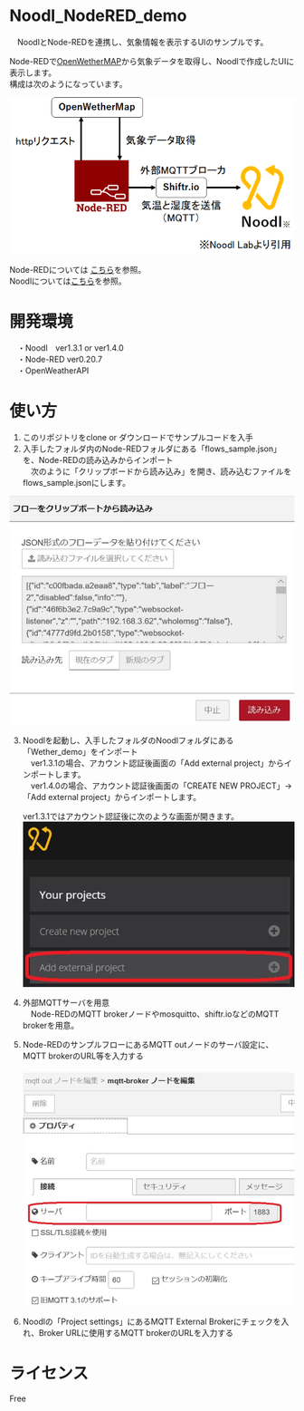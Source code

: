 # Noodl_NodeRED_demo
　NoodlとNode-REDを連携し、気象情報を表示するUIのサンプルです。  
   
 Node-REDで[OpenWetherMAP](https://openweathermap.org/)から気象データを取得し、Noodlで作成したUIに表示します。  
 構成は次のようになっています。  
 
   ![構成図](https://github.com/kmaepu/Noodl_NodeRED_demo/blob/master/image/構成図.png)
   
   
Node-REDについては [こちら](https://nodered.jp/)を参照。  
Noodlについては[こちら](https://tensorx.co.jp/noodl-jp/)を参照。  

# 開発環境
　・Noodl　ver1.3.1 or ver1.4.0  
　・Node-RED ver0.20.7  
　・OpenWeatherAPI
 
# 使い方
1. このリポジトリをclone or ダウンロードでサンプルコードを入手  
2. 入手したフォルダ内のNode-REDフォルダにある「flows_sample.json」を、Node-REDの読み込みからインポート  
　次のように「クリップボードから読み込み」を開き、読み込むファイルをflows_sample.jsonにします。
 
 ![Node-RED フロー読み込み](https://github.com/kmaepu/Noodl_NodeRED_demo/blob/master/image/Node-REDフロー読み込み.JPG)

3. Noodlを起動し、入手したフォルダのNoodlフォルダにある「Wether_demo」をインポート  
  　ver1.3.1の場合、アカウント認証後画面の「Add external project」からインポートします。  
  　ver1.4.0の場合、アカウント認証後画面の「CREATE NEW PROJECT」-> 「Add external project」からインポートします。  
      
    ver1.3.1ではアカウント認証後に次のような画面が開きます。  
    ![Noodl プロジェクトインポート](https://github.com/kmaepu/Noodl_NodeRED_demo/blob/master/image/Noodl_プロジェクトインポート.JPG)
4. 外部MQTTサーバを用意  
  　Node-REDのMQTT brokerノードやmosquitto、shiftr.ioなどのMQTT brokerを用意。  
5. Node-REDのサンプルフローにあるMQTT outノードのサーバ設定に、MQTT brokerのURL等を入力する  
　  
 ![Node-RED MQTT outノード設定](https://github.com/kmaepu/Noodl_NodeRED_demo/blob/master/image/NodeRED%20MQTT設定.JPG)
6. Noodlの「Project settings」にあるMQTT External Brokerにチェックを入れ、Broker URLに使用するMQTT brokerのURLを入力する   

# ライセンス
 Free
